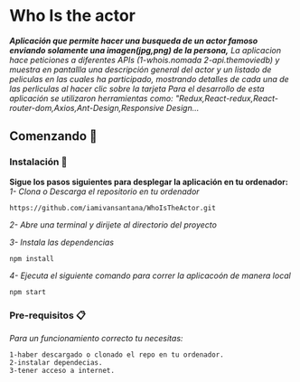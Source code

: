 # Who Is the actor

_**Aplicación que permite hacer una busqueda de un actor famoso enviando solamente una imagen(jpg,png) de la persona,**_
_La aplicacion hace peticiones a diferentes APIs (1-whois.nomada 2-api.themoviedb) y muestra en pantallla una descripción general del actor y un listado de peliculas en las cuales ha participado, mostrando detalles de cada una de las perliculas al hacer clic sobre la tarjeta_
_Para el desarrollo de esta aplicación se utilizaron herramientas como: "Redux,React-redux,React-router-dom,Axios,Ant-Design,Responsive Design..._

## Comenzando 🚀

### Instalación 🔧

**Sigue los pasos siguientes para desplegar la aplicación en tu ordenador:**  
 _1- Clona o Descarga el repositorio en tu ordenador_

```
https://github.com/iamivansantana/WhoIsTheActor.git

```

_2- Abre una terminal y dirijete al directorio del proyecto_

_3- Instala las dependencias_

```
npm install
```

_4- Ejecuta el siguiente comando para correr la aplicacoón de manera local_

```
npm start
```

### Pre-requisitos 📋

_Para un funcionamiento correcto tu necesitas:_

```
1-haber descargado o clonado el repo en tu ordenador.
2-instalar dependecias.
3-tener acceso a internet.
```
